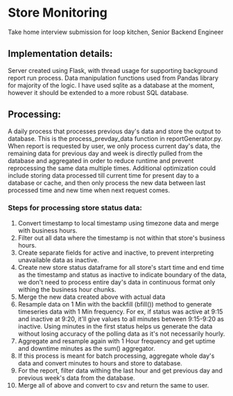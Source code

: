 # Store Monitoring
Take home interview submission for loop kitchen, Senior Backend Engineer

## Implementation details:
Server created using Flask, with thread usage for supporting background report run process. Data manipulation functions used from Pandas library for majority of the logic. I have used sqlite as a database at the moment, however it should be extended to a more robust SQL database.
## Processing:
A daily process that processes previous day's data and store the output to database. This is the process_prevday_data function in reportGenerator.py.
When report is requested by user, we only process current day's data, the remaining data for previous day and week is directly pulled from the database and aggregated in order to reduce runtime and prevent reprocessing the same data multiple times.
Additional optimization could include storing data processed till current time for present day to a database or cache, and then only process the new data between last processed time and new time when next request comes.

### Steps for processing store status data:
1. Convert timestamp to local timestamp using timezone data and merge with business hours.
2. Filter out all data where the timestamp is not within that store's business hours.
3. Create separate fields for active and inactive, to prevent interpreting unavailable data as inactive.
4. Create new store status dataframe for all store's start time and end time as the timestamp and status as inactive to indicate boundary of the data, we don't need to process entire day's data in continuous format only withing the business hour chunks.
5. Merge the new data created above with actual data
6. Resample data on 1 Min with the backfill (bfill()) method to generate timeseries data with 1 Min frequency. For ex, if status was active at 9:15 and inactive at 9:20, it'll give values to all minutes between 9:15-9:20 as inactive. Using minutes in the first status helps us generate the data without losing accuracy of the polling data as it's not necessarily hourly.
7. Aggregate and resample again with 1 Hour frequency and get uptime and downtime minutes as the sum() aggregator.
8. If this process is meant for batch processing, aggregate whole day's data and convert minutes to hours and store to database.
9. For the report, filter data withing the last hour and get previous day and previous week's data from the database.
10. Merge all of above and convert to csv and return the same to user.
